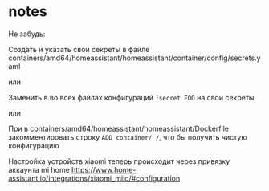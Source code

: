 # notes
Не забудь:

Создать и указать свои секреты в файле containers/amd64/homeassistant/homeassistant/container/config/secrets.yaml

или

Заменить в во всех файлах конфигураций `!secret FOO` на свои секреты

или

При в containers/amd64/homeassistant/homeassistant/Dockerfile закомментировать строку `ADD container/ /`, что бы получить чистую конфигурацию

Настройка устройств xiaomi теперь происходит через привязку аккаунта mi home https://www.home-assistant.io/integrations/xiaomi_miio/#configuration